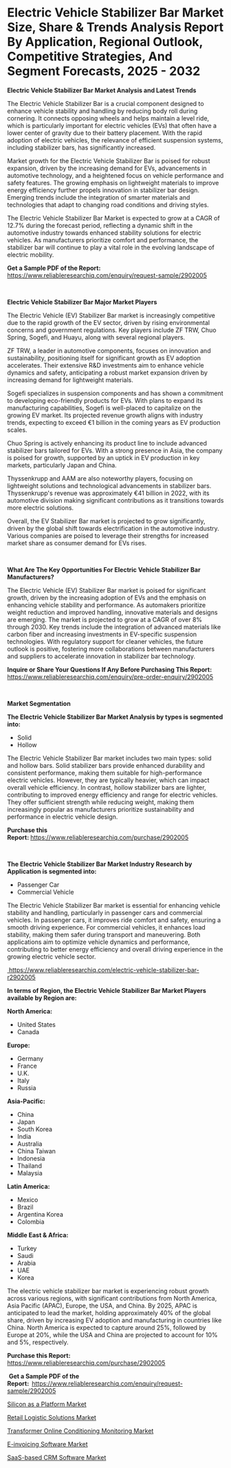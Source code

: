 <p><h1>Electric Vehicle Stabilizer Bar Market Size, Share & Trends Analysis Report By Application, Regional Outlook, Competitive Strategies, And Segment Forecasts, 2025 - 2032</h1></p><p><strong>Electric Vehicle Stabilizer Bar Market Analysis and Latest Trends</strong></p>
<p><p>The Electric Vehicle Stabilizer Bar is a crucial component designed to enhance vehicle stability and handling by reducing body roll during cornering. It connects opposing wheels and helps maintain a level ride, which is particularly important for electric vehicles (EVs) that often have a lower center of gravity due to their battery placement. With the rapid adoption of electric vehicles, the relevance of efficient suspension systems, including stabilizer bars, has significantly increased.</p><p>Market growth for the Electric Vehicle Stabilizer Bar is poised for robust expansion, driven by the increasing demand for EVs, advancements in automotive technology, and a heightened focus on vehicle performance and safety features. The growing emphasis on lightweight materials to improve energy efficiency further propels innovation in stabilizer bar design. Emerging trends include the integration of smarter materials and technologies that adapt to changing road conditions and driving styles.</p><p>The Electric Vehicle Stabilizer Bar Market is expected to grow at a CAGR of 12.7% during the forecast period, reflecting a dynamic shift in the automotive industry towards enhanced stability solutions for electric vehicles. As manufacturers prioritize comfort and performance, the stabilizer bar will continue to play a vital role in the evolving landscape of electric mobility.</p></p>
<p><strong>Get a Sample PDF of the Report:&nbsp;</strong> <a href="https://www.reliableresearchiq.com/enquiry/request-sample/2902005?utm_campaign=1140&utm_medium=2&utm_source=Github&utm_content=ia&utm_term=11032025&utm_id=electric-vehicle-stabilizer-bar">https://www.reliableresearchiq.com/enquiry/request-sample/2902005</a></p>
<p>&nbsp;</p>
<p><strong>Electric Vehicle Stabilizer Bar Major Market Players</strong></p>
<p><p>The Electric Vehicle (EV) Stabilizer Bar market is increasingly competitive due to the rapid growth of the EV sector, driven by rising environmental concerns and government regulations. Key players include ZF TRW, Chuo Spring, Sogefi, and Huayu, along with several regional players. </p><p>ZF TRW, a leader in automotive components, focuses on innovation and sustainability, positioning itself for significant growth as EV adoption accelerates. Their extensive R&D investments aim to enhance vehicle dynamics and safety, anticipating a robust market expansion driven by increasing demand for lightweight materials.</p><p>Sogefi specializes in suspension components and has shown a commitment to developing eco-friendly products for EVs. With plans to expand its manufacturing capabilities, Sogefi is well-placed to capitalize on the growing EV market. Its projected revenue growth aligns with industry trends, expecting to exceed €1 billion in the coming years as EV production scales.</p><p>Chuo Spring is actively enhancing its product line to include advanced stabilizer bars tailored for EVs. With a strong presence in Asia, the company is poised for growth, supported by an uptick in EV production in key markets, particularly Japan and China.</p><p>Thyssenkrupp and AAM are also noteworthy players, focusing on lightweight solutions and technological advancements in stabilizer bars. Thyssenkrupp's revenue was approximately €41 billion in 2022, with its automotive division making significant contributions as it transitions towards more electric solutions.</p><p>Overall, the EV Stabilizer Bar market is projected to grow significantly, driven by the global shift towards electrification in the automotive industry. Various companies are poised to leverage their strengths for increased market share as consumer demand for EVs rises.</p></p>
<p>&nbsp;</p>
<p><strong>What Are The Key Opportunities For Electric Vehicle Stabilizer Bar Manufacturers?</strong></p>
<p><p>The Electric Vehicle (EV) Stabilizer Bar market is poised for significant growth, driven by the increasing adoption of EVs and the emphasis on enhancing vehicle stability and performance. As automakers prioritize weight reduction and improved handling, innovative materials and designs are emerging. The market is projected to grow at a CAGR of over 8% through 2030. Key trends include the integration of advanced materials like carbon fiber and increasing investments in EV-specific suspension technologies. With regulatory support for cleaner vehicles, the future outlook is positive, fostering more collaborations between manufacturers and suppliers to accelerate innovation in stabilizer bar technology.</p></p>
<p><strong>Inquire or Share Your Questions If Any Before Purchasing This Report:</strong> <a href="https://www.reliableresearchiq.com/enquiry/pre-order-enquiry/2902005?utm_campaign=1140&utm_medium=2&utm_source=Github&utm_content=ia&utm_term=11032025&utm_id=electric-vehicle-stabilizer-bar">https://www.reliableresearchiq.com/enquiry/pre-order-enquiry/2902005</a></p>
<p>&nbsp;</p>
<p><strong>Market Segmentation</strong></p>
<p><strong>The Electric Vehicle Stabilizer Bar Market Analysis by types is segmented into:</strong></p>
<p><ul><li>Solid</li><li>Hollow</li></ul></p>
<p><p>The Electric Vehicle Stabilizer Bar market includes two main types: solid and hollow bars. Solid stabilizer bars provide enhanced durability and consistent performance, making them suitable for high-performance electric vehicles. However, they are typically heavier, which can impact overall vehicle efficiency. In contrast, hollow stabilizer bars are lighter, contributing to improved energy efficiency and range for electric vehicles. They offer sufficient strength while reducing weight, making them increasingly popular as manufacturers prioritize sustainability and performance in electric vehicle design.</p></p>
<p><strong>Purchase this Report:&nbsp;</strong><a href="https://www.reliableresearchiq.com/purchase/2902005?utm_campaign=1140&utm_medium=2&utm_source=Github&utm_content=ia&utm_term=11032025&utm_id=electric-vehicle-stabilizer-bar">https://www.reliableresearchiq.com/purchase/2902005</a></p>
<p>&nbsp;</p>
<p><strong>The Electric Vehicle Stabilizer Bar Market Industry Research by Application is segmented into:</strong></p>
<p><ul><li>Passenger Car</li><li>Commercial Vehicle</li></ul></p>
<p><p>The Electric Vehicle Stabilizer Bar market is essential for enhancing vehicle stability and handling, particularly in passenger cars and commercial vehicles. In passenger cars, it improves ride comfort and safety, ensuring a smooth driving experience. For commercial vehicles, it enhances load stability, making them safer during transport and maneuvering. Both applications aim to optimize vehicle dynamics and performance, contributing to better energy efficiency and overall driving experience in the growing electric vehicle sector.</p></p>
<p><a href="https://www.reliableresearchiq.com/electric-vehicle-stabilizer-bar-r2902005?utm_campaign=1140&utm_medium=2&utm_source=Github&utm_content=ia&utm_term=11032025&utm_id=electric-vehicle-stabilizer-bar">&nbsp;https://www.reliableresearchiq.com/electric-vehicle-stabilizer-bar-r2902005</a></p>
<p><strong>In terms of Region, the Electric Vehicle Stabilizer Bar Market Players available by Region are:</strong></p>
<p>
    <p> <strong> North America: </strong>
        <ul>
            <li>United States</li>
            <li>Canada</li>
        </ul>
        </p> 
    <p> <strong> Europe: </strong>
        <ul>
            <li>Germany</li>
            <li>France</li>
            <li>U.K.</li>
            <li>Italy</li>
            <li>Russia</li>
        </ul>
        </p> 
    <p> <strong> Asia-Pacific: </strong>
        <ul>
            <li>China</li>
            <li>Japan</li>
            <li>South Korea</li>
            <li>India</li>
            <li>Australia</li>
            <li>China Taiwan</li>
            <li>Indonesia</li>
            <li>Thailand</li>
            <li>Malaysia</li>
        </ul>
        </p> 
    <p> <strong> Latin America: </strong>
        <ul>
            <li>Mexico</li>
            <li>Brazil</li>
            <li>Argentina Korea</li>
            <li>Colombia</li>
        </ul>
        </p> 
    <p> <strong> Middle East & Africa: </strong>
        <ul>
            <li>Turkey</li>
            <li>Saudi</li>
            <li>Arabia</li>
            <li>UAE</li>
            <li>Korea</li>
        </ul>
    </p>
    </p>
<p><p>The electric vehicle stabilizer bar market is experiencing robust growth across various regions, with significant contributions from North America, Asia Pacific (APAC), Europe, the USA, and China. By 2025, APAC is anticipated to lead the market, holding approximately 40% of the global share, driven by increasing EV adoption and manufacturing in countries like China. North America is expected to capture around 25%, followed by Europe at 20%, while the USA and China are projected to account for 10% and 5%, respectively.</p></p>
<p><strong>Purchase this Report: </strong><a href="https://www.reliableresearchiq.com/purchase/2902005?utm_campaign=1140&utm_medium=2&utm_source=Github&utm_content=ia&utm_term=11032025&utm_id=electric-vehicle-stabilizer-bar">https://www.reliableresearchiq.com/purchase/2902005</a></p>
<p>&nbsp;<strong>Get a Sample PDF of the Report:&nbsp;&nbsp;</strong><a href="https://www.reliableresearchiq.com/enquiry/request-sample/2902005?utm_campaign=1140&utm_medium=2&utm_source=Github&utm_content=ia&utm_term=11032025&utm_id=electric-vehicle-stabilizer-bar">https://www.reliableresearchiq.com/enquiry/request-sample/2902005</a></p>
<p><strong></strong></p>
<p><p><a href="https://github.com/BryceTownsendr/Market-Research-Report-List-7/blob/main/silicon-as-a-platform-market.md?utm_campaign=1140&utm_medium=2&utm_source=Github&utm_content=ia&utm_term=11032025&utm_id=electric-vehicle-stabilizer-bar">Silicon as a Platform Market</a></p><p><a href="https://github.com/klinzenisaa/Market-Research-Report-List-1/blob/main/retail-logistic-solutions-market.md?utm_campaign=1140&utm_medium=2&utm_source=Github&utm_content=ia&utm_term=11032025&utm_id=electric-vehicle-stabilizer-bar">Retail Logistic Solutions Market</a></p><p><a href="https://github.com/siriyagayo/Market-Research-Report-List-1/blob/main/transformer-online-conditioning-monitoring-market.md?utm_campaign=1140&utm_medium=2&utm_source=Github&utm_content=ia&utm_term=11032025&utm_id=electric-vehicle-stabilizer-bar">Transformer Online Conditioning Monitoring Market</a></p><p><a href="https://github.com/mahnoor2003/Market-Research-Report-List-7/blob/main/e-invoicing-software-market.md?utm_campaign=1140&utm_medium=2&utm_source=Github&utm_content=ia&utm_term=11032025&utm_id=electric-vehicle-stabilizer-bar">E-invoicing Software Market</a></p><p><a href="https://github.com/shapurforouz/Market-Research-Report-List-1/blob/main/saas-based-crm-software-market.md?utm_campaign=1140&utm_medium=2&utm_source=Github&utm_content=ia&utm_term=11032025&utm_id=electric-vehicle-stabilizer-bar">SaaS-based CRM Software Market</a></p></p>